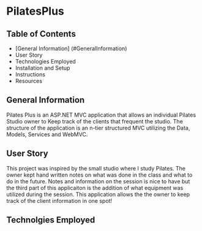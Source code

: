# PilatesPlus
## Table of Contents
* [General Information] (#GeneralInformation)
* User Story
* Technologies Employed
* Installation and Setup
* Instructions
* Resources
## General Information  
Pilates Plus is an ASP.NET MVC application that allows an individual Pilates Studio owner to Keep track of the clients that frequent the studio. The structure
of the application is an n-tier structured MVC utilizing the Data, Models, Services and WebMVC.  
## User Story  
This project was inspired by the small studio where I study Pilates.  The owner kept hand written notes on what was done in the class and what to do in the future. Notes and information on the session is nice to have but the third part of this applicaiton is the addition of what equipment was utilized 
during the session. This application allows the the owner to keep track of the client information in one spot!   
## Technolgies Employed  

  
